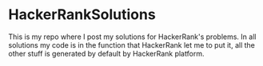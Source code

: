 # HackerRankSolutions
This is my repo where I post my solutions for HackerRank's problems.
In all solutions my code is in the function that HackerRank let me to put it, all the other stuff is generated by default by HackerRank platform.
